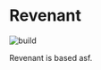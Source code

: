 # Revenant

![build](https://github.com/i0x75/Revenant/workflows/Java%20CI%20with%20Gradle/badge.svg)

Revenant is based asf.

